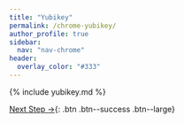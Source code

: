 ```yaml
---
title: "Yubikey"
permalink: /chrome-yubikey/
author_profile: true
sidebar:
  nav: "nav-chrome"
header:
  overlay_color: "#333"
---
```


{% include yubikey.md %}

[Next Step &rarr;](/chrome-tips/){: .btn .btn--success .btn--large}